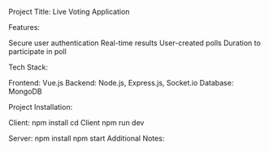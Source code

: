 
Project Title: Live Voting Application

Features:

Secure user authentication
Real-time results
User-created polls
Duration to participate in poll

Tech Stack:

Frontend: Vue.js
Backend: Node.js, Express.js, Socket.io
Database: MongoDB


Project Installation:

Client:
npm install
cd Client
npm run dev

Server:
npm install
npm start
Additional Notes:

